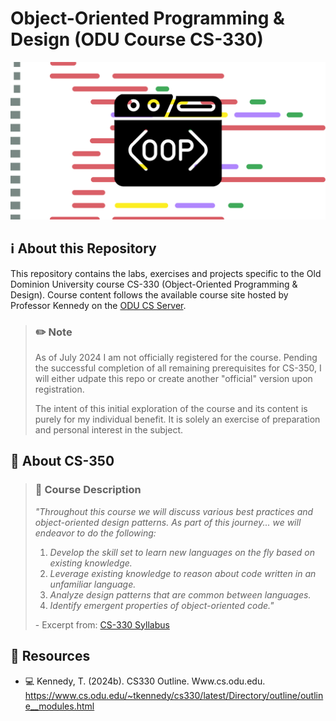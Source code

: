 # Object-Oriented Programming & Design (ODU Course CS-330)

![CS 330 Banner](./banner.png)

## :information_source: About this Repository

This repository contains the labs, exercises and projects specific to the Old Dominion University course CS-330 (Object-Oriented Programming & Design). Course content follows the available course site hosted by Professor Kennedy on the [ODU CS Server](https://www.cs.odu.edu/~tkennedy/cs330/latest/Directory/outline/outline__modules.html).

> ### :pencil2: Note
>
> As of July 2024 I am not officially registered for the course. Pending the successful completion of all remaining prerequisites for CS-350, I will either udpate this repo or create another "official" version upon registration.
>
> The intent of this initial exploration of the course and its content is purely for my individual benefit. It is solely an exercise of preparation and personal interest in the subject.

## :apple: About CS-350

> ### :scroll: Course Description
>
> *"Throughout this course we will discuss various best practices and object-oriented design patterns. As part of this journey... we will endeavor to do the following:*
>
> 1. *Develop the skill set to learn new languages on the fly based on existing knowledge.*
> 2. *Leverage existing knowledge to reason about code written in an unfamiliar language.*
> 3. *Analyze design patterns that are common between languages.*
> 4. *Identify *emergent* properties of object-oriented code."*
>
> \- Excerpt from: [CS-330 Syllabus](https://www.cs.odu.edu/~tkennedy/cs330/latest/Public/syllabus/index.html)

## :link: Resources

- :computer: Kennedy, T. (2024b). CS330 Outline. Www.cs.odu.edu. https://www.cs.odu.edu/~tkennedy/cs330/latest/Directory/outline/outline__modules.html